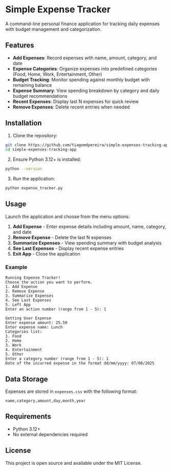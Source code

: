 # Simple Expense Tracker

A command-line personal finance application for tracking daily expenses with budget management and categorization.

## Features

- **Add Expenses**: Record expenses with name, amount, category, and date
- **Expense Categories**: Organize expenses into predefined categories (Food, Home, Work, Entertainment, Other)
- **Budget Tracking**: Monitor spending against monthly budget with remaining balance
- **Expense Summary**: View spending breakdown by category and daily budget recommendations
- **Recent Expenses**: Display last N expenses for quick review
- **Remove Expenses**: Delete recent entries when needed

## Installation

1. Clone the repository:
```bash
git clone https://github.com/tiagomdpereira/simple-expenses-tracking-app.git
cd simple-expenses-tracking-app
```

2. Ensure Python 3.12+ is installed:
```bash
python --version
```

3. Run the application:
```bash
python expense_tracker.py
```

## Usage

Launch the application and choose from the menu options:

1. **Add Expense** - Enter expense details including amount, name, category, and date
2. **Remove Expense** - Delete the last N expenses
3. **Summarize Expenses** - View spending summary with budget analysis
4. **See Last Expenses** - Display recent expense entries
5. **Exit App** - Close the application

### Example

```
Running Expense Tracker!
Choose the action you want to perform.
1. Add Expense
2. Remove Expense
3. Summarize Expenses
4. See Last Expenses
5. Left App
Enter an action number (range from 1 - 5): 1

Getting User Expense
Enter expense amount: 25.50
Enter expense name: Lunch
Categories list:
1. Food
2. Home
3. Work
4. Entertainment
5. Other
Enter a category number (range from 1 - 5): 1
Date of the incurred expense in the format dd/mm/yyyy: 07/08/2025
```

## Data Storage

Expenses are stored in `expenses.csv` with the following format:
```
name,category,amount,day,month,year
```

## Requirements

- Python 3.12+
- No external dependencies required

## License

This project is open source and available under the MIT License.